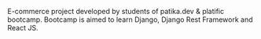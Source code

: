E-commerce project developed by students of patika.dev & platific bootcamp.
Bootcamp is aimed to learn Django, Django Rest Framework and React JS.

